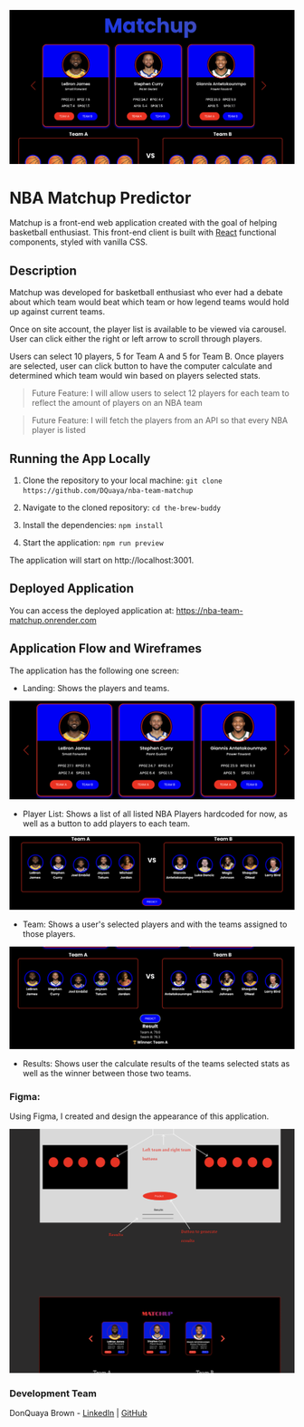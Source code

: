 
![Home Preview](public/assets/main.png)

# NBA Matchup Predictor
Matchup is a front-end web application created with the goal of helping basketball enthusiast. This front-end client is built with [React](https://react.dev/) functional components, styled with vanilla CSS.

## Description

Matchup was developed for basketball enthusiast who ever had a debate about which team would beat which team or how legend teams would hold up against current teams.  

Once on site account, the player list is available to be viewed via carousel. User can click either the right or left arrow to scroll through players.

Users can select 10 players, 5 for Team A and 5 for Team B. Once players are selected, user can click button
to have the computer calculate and determined which team would win based on players selected stats.

>Future Feature: I will allow users to select 12 players for each team to reflect the amount of players on
an NBA team

>Future Feature: I will fetch the players from an API so that every NBA player is listed


## Running the App Locally

1. Clone the repository to your local machine: 
    `git clone https://github.com/DQuaya/nba-team-matchup`

2. Navigate to the cloned repository: 
    `cd the-brew-buddy`

3. Install the dependencies: 
    `npm install`

4. Start the application: 
    `npm run preview`

The application will start on http://localhost:3001.

## Deployed Application
You can access the deployed application at: https://nba-team-matchup.onrender.com

## Application Flow and Wireframes

The application has the following one screen:

- Landing: Shows the players and teams.

![Player List Preview](public/assets/players.png)

- Player List: Shows a list of all listed NBA Players hardcoded for now, as well as a button to add players to each team. 

![Team Preview](public/assets/teams.png)

- Team: Shows a user's selected players and with the teams assigned to those players. 

![Results Preview](public/assets/result2.png)

- Results: Shows user the calculate results of the teams selected stats as well as the winner between those two teams.
### Figma:

Using Figma, I created and design the appearance of this application. 

![Figma](public/assets/figma.png)



### Development Team
DonQuaya Brown - [LinkedIn](https://www.linkedin.com/in/donquayabrown/) | [GitHub](https://github.com/DQuaya)

